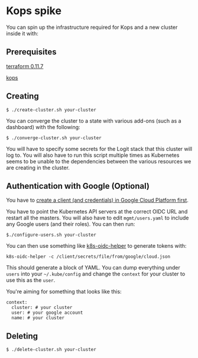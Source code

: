 # Kops spike

You can spin up the infrastructure required for Kops and a new cluster inside it with:

## Prerequisites

[terraform 0.11.7](https://releases.hashicorp.com/terraform/0.11.7/terraform_0.11.7_darwin_amd64.zip)

[kops](https://github.com/kubernetes/kops/releases/download/1.9.2/kops-darwin-amd64)

## Creating

```
$ ./create-cluster.sh your-cluster
```

You can converge the cluster to a state with various add-ons (such as a dashboard) with the following:

```
$ ./converge-cluster.sh your-cluster
```

You will have to specify some secrets for the Logit stack that this cluster will log to. You will also have to run this script multiple times as Kubernetes seems to be unable to the dependencies between the various resources we are creating in the cluster.

## Authentication with Google (Optional)

You have to [create a client (and credentials) in Google Cloud Platform first](https://cloud.google.com/community/tutorials/cloud-functions-oauth-gmail).

You have to point the Kubernetes API servers at the correct OIDC URL and restart all the masters. You will also have to edit `mgmt/users.yaml` to include any Google users (and their roles). You can then run:

```
$./configure-users.sh your-cluster
```

You can then use something like [k8s-oidc-helper](https://github.com/micahhausler/k8s-oidc-helper) to generate tokens with:

```
k8s-oidc-helper -c /client/secrets/file/from/google/cloud.json
```

This should generate a block of YAML. You can dump everything under `users` into your `~/.kube/config` and change the `context` for your cluster to use this as the `user`.

You're aiming for something that looks like this:

```
context:
  cluster: # your cluster
  user: # your google account
  name: # your cluster
```

## Deleting

```
$ ./delete-cluster.sh your-cluster
```
